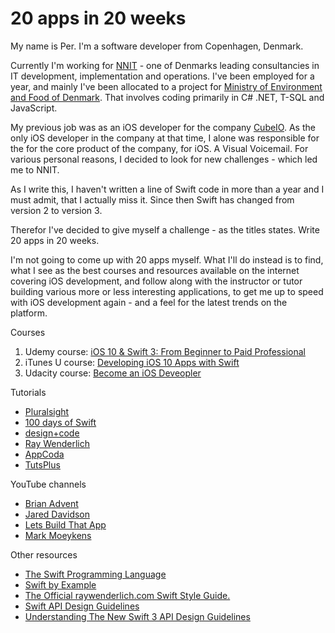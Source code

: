 # 20 apps in 20 weeks

My name is Per. I'm a software developer from Copenhagen, Denmark.

Currently I'm working for [NNIT](http://www.nnit.com/) - one of Denmarks leading consultancies in IT development, implementation and operations. I've been employed for a year, and mainly I've been allocated to a project for [Ministry of Environment and Food of Denmark](http://en.mfvm.dk/the-ministry/). That involves coding primarily in C# .NET, T-SQL and JavaScript.


My previous job was as an iOS developer for the company [CubeIO](https://cubeio.com/). As the only iOS developer in the company at that time, I alone was responsible for the  for the core product of the company, for iOS. A Visual Voicemail.
For various personal reasons, I decided to look for new challenges - which led me to NNIT.

As I write this, I haven't written a line of Swift code in more than a year and I must admit, that I actually miss it. Since then Swift has changed from version 2 to version 3.

Therefor I've decided to give myself a challenge - as the titles states. Write 20 apps in 20 weeks.

I'm not going to come up with 20 apps myself. What I'll do instead is to find, what I see as the best courses and resources available on the internet covering iOS development, and follow along with the instructor or tutor building various more or less interesting applications, to get me up to speed with iOS development again - and a feel for the latest trends on the platform.

Courses
1. Udemy course: [iOS 10 & Swift 3: From Beginner to Paid Professional](https://www.udemy.com/devslopes-ios10/learn/v4/overview)
2. iTunes U course: [Developing iOS 10 Apps with Swift](https://itunes.apple.com/us/course/developing-ios-10-apps-with-swift/id1198467120)
3. Udacity course: [Become an iOS Deveopler](https://www.udacity.com/course/ios-developer-nanodegree--nd003)

Tutorials
* [Pluralsight](https://app.pluralsight.com)
* [100 days of Swift](http://samvlu.com/)
* [design+code](https://designcode.io/)
* [Ray Wenderlich](https://www.raywenderlich.com/)
* [AppCoda](http://www.appcoda.com/tutorials/ios/)
* [TutsPlus](https://code.tutsplus.com/categories/ios-sdk)

YouTube channels
* [Brian Advent](https://www.youtube.com/channel/UCysEngjfeIYapEER9K8aikw/videos)
* [Jared Davidson](https://www.youtube.com/user/Archetapp)
* [Lets Build That App](https://www.youtube.com/channel/UCuP2vJ6kRutQBfRmdcI92mA)
* [Mark Moeykens](https://www.youtube.com/channel/UChH6WbyYeX0INJjrK2-6WSg)

Other resources
* [The Swift Programming Language](https://developer.apple.com/library/content/documentation/Swift/Conceptual/Swift_Programming_Language/)
* [Swift by Example](http://brettbukowski.github.io/SwiftExamples/)
* [The Official raywenderlich.com Swift Style Guide.](https://github.com/raywenderlich/swift-style-guide)
* [Swift API Design Guidelines](https://swift.org/documentation/api-design-guidelines/)
* [Understanding The New Swift 3 API Design Guidelines](http://blog.teamtreehouse.com/understanding-new-swift-3-api-design-guidelines)
